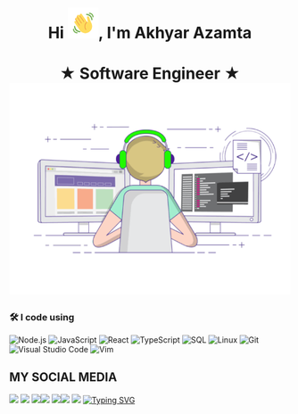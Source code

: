 
<h1 align="center">Hi <img src="Wave.gif" height="55px" width="55px">, I'm Akhyar Azamta</h1>

<p align="center">

</p>
<h1 align="center">★ Software Engineer ★ <img src="code.gif">
  
### 🛠 I code using

![Node.js](https://img.shields.io/badge/-Node.js-05122A?&logo=node.js)
![JavaScript](https://img.shields.io/badge/-JavaScript-05122A?&logo=JavaScript)
![React](https://img.shields.io/badge/-React-05122A?&logo=React)
![TypeScript](https://img.shields.io/badge/-TypeScript-05122A?&logo=TypeScript)
![SQL](https://img.shields.io/badge/-SQL-05122A?&logo=MySQL)
![Linux](https://img.shields.io/badge/-Linux-05122A?&logo=Linux)
![Git](https://img.shields.io/badge/-Git-05122A?style=flat&logo=git)
![Visual Studio Code](https://img.shields.io/badge/-VS%20Code-05122A?style=flat&logo=visual-studio-code&logoColor=007ACC)
![Vim](https://img.shields.io/badge/-VIM-05122A?style=flat&logo=neovim)

  
  ## MY SOCIAL MEDIA <br>
[![](https://img.shields.io/badge/AkhyarAzamta-black?logo=Github&logoColor=black&labelColor=white)](https://github.com/AkhyarAzamta)
<a href="https://www.linkedin.com/in/akhyar-azamta/" alt="LinkedIn">
<img src="https://img.shields.io/badge/-AkhyarAzamta-blue?style=flat-square&logo=linkedin" /></a>
[![](https://img.shields.io/badge/AkhyarAzamta-yellow?logo=Twitter&logoColor=White&labelColor=white)](https://twitter.com/AkhyarAzamta)[![](https://img.shields.io/badge/AkhyarAzamta-Brightgreen?logo=Telegram&logoColor=blue&labelColor=white)](https://t.me/AkhyarAzamta)
[![](https://img.shields.io/badge/AkhyarAzamta-blue?logo=Facebook&logoColor=blue&labelColor=white)](https://www.facebook.com/akhyarazamta)[![](https://img.shields.io/badge/akhyar.azamta-red?logo=Instagram&logoColor=red&labelColor=white)](https://www.instagram.com/akhyar.azamta) [![](https://img.shields.io/badge/-CHAT-red?logo=Whatsapp&logoColor=Brightgreen&labelColor=white)](https://wa.me/123456789?text=Hallo)
[![Typing SVG](https://readme-typing-svg.herokuapp.com?font=Fira+Code&duration=1500&pause=900&lines=Code+for+a+better+tomorrow)](https://git.io/typing-svg)
